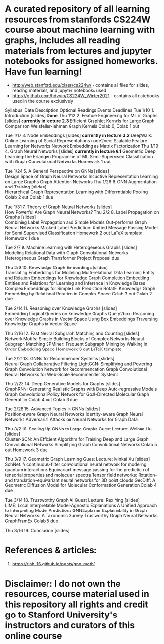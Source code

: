 # A curated repository of all learning resources from stanfords CS224W course about machine learning with graphs, includes all reading materials from lectures and jupyter notebooks for assigned homeworks. Have fun learning!

* http://web.stanford.edu/class/cs224w/ - contains all files for slides, reading materials, and jupyter notebooks used
* https://github.com/hdvvip/CS224W_Winter2021 - contains all notebooks used in the course exclusively

Syllabus:
Date	Description	Optional Readings	Events	Deadlines
Tue 1/10	1. Introduction
[slides] **Done**
Thu 1/12	2. Feature Engineering for ML in Graphs
[slides] **currently in lecture 2.3**
Efficient Graphlet Kernels for Large Graph Comparison
Weisfeiler-lehman Graph Kernels
Colab 0, Colab 1 out

Tue 1/17	3. Node Embeddings
[slides] **currently in lecture 3.2**
DeepWalk: Online Learning of Social Representations
node2vec: Scalable Feature Learning for Networks
Network Embedding as Matrix Factorization
Thu 1/19	4. Graph Neural Networks
[slides] **currently in lecture 6.1**
Geometric Deep Learning: the Erlangen Programme of ML
Semi-Supervised Classification with Graph Convolutional Networks
Homework 1 out	

Tue 1/24	5. A General Perspective on GNNs
[slides]	
Design Space of Graph Neural Networks
Inductive Representation Learning on Large Graphs
Graph Attention Networks
Thu 1/26	6. GNN Augmentation and Training
[slides]	
Hierarchical Graph Representation Learning with Differentiable Pooling
Colab 2 out	Colab 1 due

Tue 1/31	7. Theory of Graph Neural Networks
[slides]	
How Powerful Are Graph Neural Networks?
Thu 2/2	8. Label Propagation on Graphs
[slides]	
Combining Label Propagation and Simple Models Out-performs Graph Neural Networks
Masked Label Prediction: Unified Message Passing Model for Semi-Supervised Classification
Homework 2 out LaTeX template	Homework 1 due

Tue 2/7	9. Machine Learning with Heterogeneous Graphs
[slides]	
Modeling Relational Data with Graph Convolutional Networks
Heterogeneous Graph Transformer
Project Proposal due

Thu 2/9	10. Knowledge Graph Embeddings
[slides]	
Translating Embeddings for Modeling Multi-relational Data
Learning Entity and Relation Embeddings for Knowledge Graph Completion
Embedding Entities and Relations for Learning and Inference in Knowledge Bases
Complex Embeddings for Simple Link Prediction
RotatE: Knowledge Graph Embedding by Relational Rotation in Complex Space
Colab 3 out	Colab 2 due

Tue 2/14	11. Reasoning over Knowledge Graphs
[slides]	
Embedding Logical Queries on Knowledge Graphs
Query2box: Reasoning over Knowledge Graphs in Vector Space Using Box Embeddings
Traversing Knowledge Graphs in Vector Space

Thu 2/16	12. Fast Neural Subgraph Matching and Counting
[slides]	
Network Motifs: Simple Building Blocks of Complex Networks
Neural Subgraph Matching
SPMiner: Frequent Subgraph Mining by Walking in Order Embedding Space
Homework 3 out LaTeX template	

Tue 2/21	13. GNNs for Recommender Systems
[slides]	
Neural Graph Collaborative Filtering
LightGCN: Simplifying and Powering Graph Convolution Network for Recommendation
Graph Convolutional Neural Networks for Web-Scale Recommender Systems

Thu 2/23	14. Deep Generative Models for Graphs
[slides]	
GraphRNN: Generating Realistic Graphs with Deep Auto-regressive Models
Graph Convolutional Policy Network for Goal-Directed Molecular Graph Generation
Colab 4 out	Colab 3 due

Tue 2/28	15. Advanced Topics in GNNs
[slides]	
Position-aware Graph Neural Networks
Identity-aware Graph Neural Networks
Adversarial Attacks on Neural Networks for Graph Data

Thu 3/2	16. Scaling Up GNNs to Large Graphs
Guest Lecture: Weihua Hu
[slides]	
Cluster-GCN: An Efficient Algorithm for Training Deep and Large Graph Convolutional Networks
Simplifying Graph Convolutional Networks
Colab 5 out	Homework 3 due

Thu 3/9	17. Geometric Graph Learning
Guest Lecture: Minkai Xu
[slides]	
SchNet: A continuous-filter convolutional neural network for modeling quantum interactions
Equivariant message passing for the prediction of tensorial properties and molecular spectra
Tensor field networks: Rotation- and translation-equivariant neural networks for 3D point clouds
GeoDiff: A Geometric Diffusion Model for Molecular Conformation Generation
Colab 4 due

Tue 3/14	18. Trustworthy Graph AI
Guest Lecture: Rex Ying
[slides]	
LIME: Local Interpretable Model-Agnostic Explanations
A Unified Approach to Interpreting Model Predictions
GNNExplainer
Explainability in Graph Neural Networks: A Taxonomic Survey
Trustworthy Graph Neural Networks
GraphFramEx
Colab 5 due

Thu 3/16	19. Conclusion
[slides]			



# References & articles:
1. https://rish-16.github.io/posts/gnn-math/



# Disclaimer: I do not own the resources, course material used in this repository all rights and credit go to Stanford University's instructors and curators of this online course